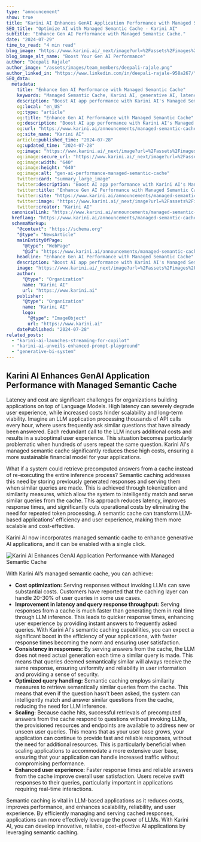 ```yaml
---
type: "announcement"
show: true
title: "Karini AI Enhances GenAI Application Performance with Managed Semantic Cache"
SEO_title: "Optimize AI with Managed Semantic Cache - Karini AI"
subtitle: "Enhance Gen AI Performance with Managed Semantic Cache."
date: "2024-07-29"
time_to_read: "4 min read"
blog_image: "https://www.karini.ai/_next/image?url=%2Fassets%2Fimages%2Fblogs%2FBoost-Your-Gen-AI-Performance.png&w=640&q=75"
blog_image_alt_name: "Boost Your Gen AI Performance"
author: "Deepali Rajale"
author_image: "/assets/images/team_members/deepali-rajale.png"
author_linked_in: "https://www.linkedin.com/in/deepali-rajale-958a267/"
SEO_data:
  metadata:
    title: "Enhance Gen AI Performance with Managed Semantic Cache"
    keywords: "Managed Semantic Cache, Karini AI, generative AI, latency reduction, cost optimization, LLM applications, AI performance"
    description: "Boost AI app performance with Karini AI's Managed Semantic Cache. Reduce latency, cut costs, and enhance user experience. Learn more about our advanced caching solutions."
    og:local: "en_US"
    og:type: "article"
    og:title: "Enhance Gen AI Performance with Managed Semantic Cache"
    og:description: "Boost AI app performance with Karini AI's Managed Semantic Cache. Reduce latency, cut costs, and enhance user experience. Learn more about our advanced caching solutions."
    og:url: "https://www.karini.ai/announcements/managed-semantic-cache"
    og:site_name: "Karini AI"
    article:published_time: "2024-07-28"
    og:updated_time: "2024-07-28"
    og:image: "https://www.karini.ai/_next/image?url=%2Fassets%2Fimages%2Fblogs%2FBoost-Your-Gen-AI-Performance.png&w=640&q=75"
    og:image:secure_url: "https://www.karini.ai/_next/image?url=%2Fassets%2Fimages%2Fblogs%2FBoost-Your-Gen-AI-Performance.png&w=640&q=75"
    og:image:width: "640"
    og:image:height: "640"
    og:image:alt: "gen-ai-performance-managed-semantic-cache"
    twitter:card: "summary_large_image"
    twitter:description: "Boost AI app performance with Karini AI's Managed Semantic Cache. Reduce latency, cut costs, and enhance user experience. Learn more about our advanced caching solutions."
    twitter:title: "Enhance Gen AI Performance with Managed Semantic Cache"
    twitter:site: "https://www.karini.ai/announcements/managed-semantic-cache"
    twitter:image: "https://www.karini.ai/_next/image?url=%2Fassets%2Fimages%2Fblogs%2FBoost-Your-Gen-AI-Performance.png&w=640&q=75"
    twitter:creator: "Karini AI"
  canonicalLink: "https://www.karini.ai/announcements/managed-semantic-cache"
  hreflang: "https://www.karini.ai/announcements/managed-semantic-cache"
  schemaMarkup:
    "@context": "https://schema.org"
    "@type": "NewsArticle"
    mainEntityOfPage:
      "@type": "WebPage"
      "@id": "https://www.karini.ai/announcements/managed-semantic-cache"
    headline: "Enhance Gen AI Performance with Managed Semantic Cache"
    description: "Boost AI app performance with Karini AI's Managed Semantic Cache. Reduce latency, cut costs, and enhance user experience. Learn more about our advanced caching solutions."
    image: "https://www.karini.ai/_next/image?url=%2Fassets%2Fimages%2Fblogs%2FBoost-Your-Gen-AI-Performance.png&w=640&q=75"
    author:
      "@type": "Organization"
      name: "Karini AI"
      url: "https://www.karini.ai"
    publisher:
      "@type": "Organization"
      name: "Karini AI"
      logo:
        "@type": "ImageObject"
        url: "https://www.karini.ai"
    datePublished: "2024-07-28"
related_posts:
  - "karini-ai-launches-streaming-for-copilot"
  - "karini-ai-unveils-enhanced-prompt-playground"
  - "generative-bi-system"
---
```


## Karini AI Enhances GenAI Application Performance with Managed Semantic Cache

Latency and cost are significant challenges for organizations building applications on top of Language Models. High latency can severely degrade user experience, while increased costs hinder scalability and long-term viability. Imagine an LLM application processing thousands of API calls every hour, where users frequently ask similar questions that have already been answered. Each redundant call to the LLM incurs additional costs and results in a suboptimal user experience. This situation becomes particularly problematic when hundreds of users repeat the same question. Karini AI's managed semantic cache significantly reduces these high costs, ensuring a more sustainable financial model for your applications.

What if a system could retrieve precomputed answers from a cache instead of re-executing the entire inference process? Semantic caching addresses this need by storing previously generated responses and serving them when similar queries are made. This is achieved through tokenization and similarity measures, which allow the system to intelligently match and serve similar queries from the cache. This approach reduces latency, improves response times, and significantly cuts operational costs by eliminating the need for repeated token processing. A semantic cache can transform LLM-based applications' efficiency and user experience, making them more scalable and cost-effective.

Karini AI now incorporates managed semantic cache to enhance generative AI applications, and it can be enabled with a single click.

![Karini AI Enhances GenAI Application Performance with Managed Semantic Cache](/assets/images/blogs/semantic_cache_drawio.png)

With Karini AI’s managed semantic cache, you can achieve:

- **Cost optimization:** Serving responses without invoking LLMs can save substantial costs. Customers have reported that the caching layer can handle 20-30% of user queries in some use cases.
- **Improvement in latency and query response throughput:** Serving responses from a cache is much faster than generating them in real time through LLM inference. This leads to quicker response times, enhancing user experience by providing instant answers to frequently asked queries. With Karini AI's semantic caching capabilities, you can expect a significant boost in the efficiency of your applications, with faster response times becoming the norm and ensuring user satisfaction.
- **Consistency in responses:** By serving answers from the cache, the LLM does not need actual generation each time a similar query is made. This means that queries deemed semantically similar will always receive the same response, ensuring uniformity and reliability in user information and providing a sense of security.
- **Optimized query handling:** Semantic caching employs similarity measures to retrieve semantically similar queries from the cache. This means that even if the question hasn't been asked, the system can intelligently match and answer similar questions from the cache, reducing the need for LLM inference.
- **Scaling:** Because cache hits, successful retrievals of precomputed answers from the cache respond to questions without invoking LLMs, the provisioned resources and endpoints are available to address new or unseen user queries. This means that as your user base grows, your application can continue to provide fast and reliable responses, without the need for additional resources. This is particularly beneficial when scaling applications to accommodate a more extensive user base, ensuring that your application can handle increased traffic without compromising performance.
- **Enhanced user experience:** Faster response times and reliable answers from the cache improve overall user satisfaction. Users receive swift responses to their queries, particularly important in applications requiring real-time interactions.

Semantic caching is vital in LLM-based applications as it reduces costs, improves performance, and enhances scalability, reliability, and user experience. By efficiently managing and serving cached responses, applications can more effectively leverage the power of LLMs. With Karini AI, you can develop innovative, reliable, cost-effective AI applications by leveraging semantic caching.
